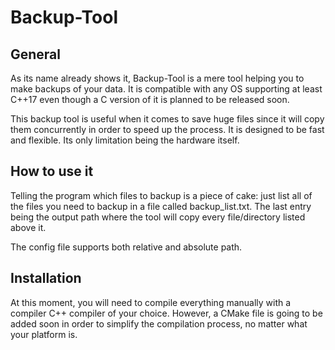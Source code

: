 # Backup-Tool

## General
As its name already shows it, Backup-Tool is a mere tool helping you
to make backups of your data. It is compatible with any OS supporting
at least C++17 even though a C version of it is planned to be released
soon.

This backup tool is useful when it comes to save huge files since
it will copy them concurrently in order to speed up the process. It is 
designed to be fast and flexible. Its only limitation being the hardware itself.

## How to use it
Telling the program which files to backup is a piece of cake: just list
all of the files you need to backup in a file called backup_list.txt.
The last entry being the output path where the tool will copy every
file/directory listed above it.

The config file supports both relative and absolute path.

## Installation
At this moment, you will need to compile everything manually with a
compiler C++ compiler of your choice. However, a CMake file is going to be added soon in order to simplify the compilation process, no matter
what your platform is.